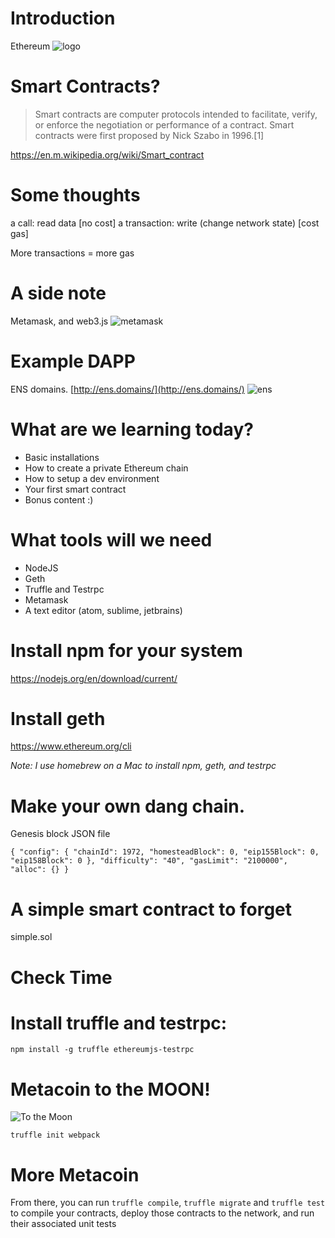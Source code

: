 # Introduction

Ethereum
![logo](https://www.ethereum.org/images/logos/ETHEREUM-LOGO_LANDSCAPE_Black.png)

# Smart Contracts?
 > Smart contracts are computer protocols intended to facilitate, 
verify, or enforce the negotiation or performance of a contract. 
Smart contracts were first proposed by Nick Szabo in 1996.[1]

https://en.m.wikipedia.org/wiki/Smart_contract

# Some thoughts

a call: read data [no cost]
a transaction: write (change network state) [cost gas]

More transactions = more gas

# A side note 
Metamask, and web3.js
![metamask](https://metamask.io/img/metamask.png)

# Example DAPP 
ENS domains.
[http://ens.domains/](http://ens.domains/)
![ens](http://ens.domains/img/ens.svg)

# What are we learning today?
- Basic installations 
- How to create a private Ethereum chain 
- How to setup a dev environment 
- Your first smart contract 
- Bonus content :)

# What tools will we need
- NodeJS
- Geth
- Truffle and Testrpc
- Metamask
- A text editor (atom, sublime, jetbrains)

# Install npm for your system
https://nodejs.org/en/download/current/

# Install geth 
https://www.ethereum.org/cli

_Note: I use homebrew on a Mac to install npm, geth, and testrpc_

# Make your own dang chain.

Genesis block JSON file

`{
  "config": {
    "chainId": 1972,
    "homesteadBlock": 0,
    "eip155Block": 0,
    "eip158Block": 0
  },
  "difficulty": "40",
  "gasLimit": "2100000",
  "alloc": {}
}`

# A simple smart contract to forget
 simple.sol

# Check Time

# Install truffle and testrpc:
`npm install -g truffle ethereumjs-testrpc`

# Metacoin to the MOON!

![To the Moon](https://ethereum.org/images/moon-rocket@2x.png)

`truffle init webpack`

# More Metacoin

From there, you can run `truffle compile`, 
`truffle migrate` and `truffle test` to compile your contracts, 
deploy those contracts to the network, and run their associated unit tests





